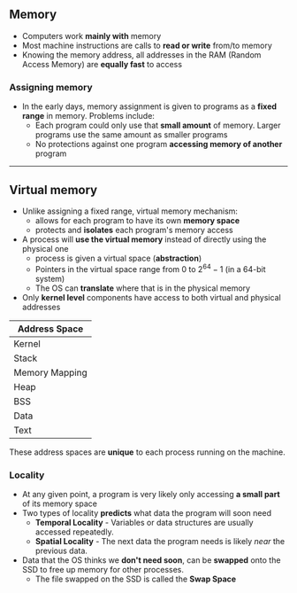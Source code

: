 

## Memory
- Computers work **mainly with** memory
- Most machine instructions are calls to **read or write** from/to memory
- Knowing the memory address, all addresses in the RAM (Random Access Memory) are **equally fast** to access

### Assigning memory
- In the early days, memory assignment is given to programs as a **fixed range** in memory. Problems include:
	- Each program could only use that **small amount** of memory. Larger programs use the same amount as smaller programs
	- No protections against one program **accessing memory of another** program


---
## Virtual memory
- Unlike assigning a fixed range, virtual memory mechanism:
	- allows for each program to have its own **memory space**
	- protects and **isolates** each program's memory access
- A process will **use the virtual memory** instead of directly using the physical one
	- process is given a virtual space (**abstraction**)
	- Pointers in the virtual space range from $0$ to $2^{64}-1$ (in a 64-bit system)
	- The OS can **translate** where that is in the physical memory
- Only **kernel level** components have access to both virtual and physical addresses

| Address Space  |
| -------------- |
| Kernel         |
| Stack          |
| Memory Mapping |
| Heap           |
| BSS            |
| Data           |
| Text           |

These address spaces are **unique** to each process running on the machine.


### Locality
- At any given point, a program is very likely only accessing **a small part** of its memory space
- Two types of locality **predicts** what data the program will soon need
	- **Temporal Locality** - Variables or data structures are usually accessed repeatedly.
	- **Spatial Locality** - The next data the program needs is likely *near* the previous data.
- Data that the OS thinks we **don't need soon**, can be **swapped** onto the SSD to free up memory for other processes.
	- The file swapped on the SSD is called the **Swap Space**

